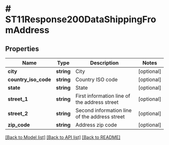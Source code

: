 # # ST11Response200DataShippingFromAddress

## Properties

Name | Type | Description | Notes
------------ | ------------- | ------------- | -------------
**city** | **string** | City | [optional]
**country_iso_code** | **string** | Country ISO code | [optional]
**state** | **string** | State | [optional]
**street_1** | **string** | First information line of the address street | [optional]
**street_2** | **string** | Second information line of the address street | [optional]
**zip_code** | **string** | Address zip code | [optional]

[[Back to Model list]](../../README.md#models) [[Back to API list]](../../README.md#endpoints) [[Back to README]](../../README.md)
